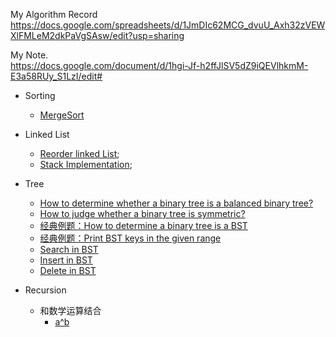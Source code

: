 My Algorithm Record  
https://docs.google.com/spreadsheets/d/1JmDIc62MCG_dvuU_Axh32zVEWXlFMLeM2dkPaVgSAsw/edit?usp=sharing
 
My Note.   
https://docs.google.com/document/d/1hgi-Jf-h2ffJlSV5dZ9iQEVlhkmM-E3a58RUy_S1LzI/edit#

- Sorting   
  - [MergeSort](https://docs.google.com/document/d/13wgclHC2Ho2X-bXeOU5fnXw6EJYcMH_fiZyqJo1Fw9g/edit)   
- Linked List  
  - [Reorder linked List](https://docs.google.com/document/d/1-d74EvJrNI2koE1YzJ74i7iwRu9K-TMKn7ERB0sWOC8/edit);
  - [Stack Implementation](https://docs.google.com/document/d/1gJ6QgpaMfBF5-XGDd-_kw-UiOVtpv3tWGZCBOLhFFDo/edit);

- Tree
  - [How to determine whether a binary tree is a balanced binary tree?](https://docs.google.com/document/d/1ozw2M5nWmzbzT_5z4r-UGOqgHPYayxPwNEpBMEtvTVU/edit)
  - [How to judge whether a binary tree is symmetric?](https://docs.google.com/document/d/1SLRqh32VP2meAVtMVYGNyCq4b-ec5_VQNwaLoeFxewY/edit)
  - [经典例题：How to determine a binary tree is a BST](https://docs.google.com/document/d/1plLbMvAUMF4KDL5xtJEDy9rU1_IEj9zfH4C0iaJ5YIQ/edit)
  - [经典例题：Print BST keys in the given range](https://docs.google.com/document/d/1uRdw1MN8_teoRdp79-jffTh_ajsRdD-Y7r4yUe2Pyb0/edit)
  - [Search in BST](https://docs.google.com/document/d/1Qid4FwFPXIfOfOFmWwC-AlmU4QdlD9hqmG-oToRlObA/edit)
  - [Insert in BST](https://docs.google.com/document/d/1W45sfUmH4zW7pqR75qSaI9gCeZhF1z96T9z30m0FO44/edit)
  - [Delete in BST](https://docs.google.com/document/d/1cBumOneFX0zZ7S_0JD1TRsggnbRfH8HK8O32Kovh-po/edit)
  
- Recursion
  - 和数学运算结合
    - [a^b](https://docs.google.com/document/d/1Mckjeb98OxXtIKykOvhwZB-shfvmLyL5IWKxy-m4ZYQ/edit)
